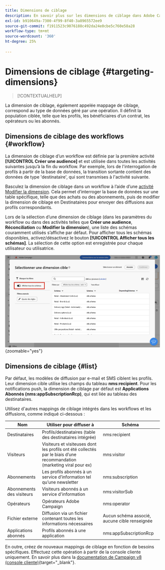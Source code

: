 ```yaml
---
title: Dimensions de ciblage
description: En savoir plus sur les dimensions de ciblage dans Adobe Campaign Web
exl-id: b910649a-7300-4f99-8f40-3a8965572ee9
source-git-commit: f1911523c9076188c492da24e0cbe5c760e58a28
workflow-type: tm+mt
source-wordcount: '360'
ht-degree: 25%

---
```


# Dimensions de ciblage {#targeting-dimensions}

>[!CONTEXTUALHELP]
>
La dimension de ciblage, également appelée mappage de ciblage, correspond au type de données géré par une opération. Il définit la population ciblée, telle que les profils, les bénéficiaires d’un contrat, les opérateurs ou les abonnés.

## Dimensions de ciblage des workflows {#workflow}

La dimension de ciblage d’un workflow est définie par la première activité **[!UICONTROL Créer une audience]** et est utilisée dans toutes les activités suivantes jusqu’à la fin du workflow. Par exemple, lors de l&#39;interrogation de profils à partir de la base de données, la transition sortante contient des données de type &#39;destinataire&#39;, qui sont transmises à l&#39;activité suivante.

Basculez la dimension de ciblage dans un workflow à l’aide d’une [activité Modifier la dimension](../workflows/activities/change-dimension.md). Cela permet d’interroger la base de données sur une table spécifique, telle que des achats ou des abonnements, puis de modifier la dimension de ciblage en Destinataires pour envoyer des diffusions aux profils correspondants.

Lors de la sélection d’une dimension de ciblage (dans les paramètres du workflow ou dans des activités telles que **Créer une audience**, **Réconciliation** ou **Modifier la dimension**), une liste des schémas couramment utilisés s’affiche par défaut. Pour afficher tous les schémas disponibles, activez/désactivez le bouton **[!UICONTROL Afficher tous les schémas]**. La sélection de cette option est enregistrée pour chaque utilisateur ou utilisatrice.

![Capture d’écran montrant l’interface de la dimension de ciblage avec le bouton « Afficher tous les schémas » activé.](assets/targeting-dimension-show-all.png){zoomable="yes"}

## Dimensions de ciblage {#list}

Par défaut, les modèles de diffusion par e-mail et SMS ciblent les profils. Leur dimension cible utilise les champs du tableau **nms:recipient**. Pour les notifications push, la dimension de ciblage par défaut est **Applications Abonnés (nms:appSubscriptionRcp)**, qui est liée au tableau des destinataires.

Utilisez d&#39;autres mappings de ciblage intégrés dans les workflows et les diffusions, comme indiqué ci-dessous :

| Nom | Utiliser pour diffuser à | Schéma |
|-----------------------|-------------------------------------------------------|-------------------------|
| Destinataires | Profils/destinataires (table des destinataires intégrée) | nms:recipient |
| Visiteurs | Visiteurs et visiteuses dont les profils ont été collectés par le biais d’une recommandation (marketing viral pour ex) | mns:visitor |
| Abonnements  | Les profils abonnés à un service d’information tel qu’une newsletter | nms:subscription |
| Abonnements des visiteurs | Visiteurs abonnés à un service d&#39;information | nms:visitorSub |
| Opérateurs | Opérateurs Adobe Campaign | nms:operator |
| Fichier externe | Diffusion via un fichier contenant toutes les informations nécessaires | Aucun schéma associé, aucune cible renseignée |
| Applications abonnés | Profils abonnés à une application | nms:appSubscriptionRcp |

En outre, créez de nouveaux mappings de ciblage en fonction de besoins spécifiques. Effectuez cette opération à partir de la console cliente uniquement. En savoir plus dans la [documentation de Campaign v8 (console cliente)](https://experienceleague.adobe.com/docs/campaign/campaign-v8/audience/add-profiles/target-mappings.html?lang=fr#new-mapping){target="_blank"}.